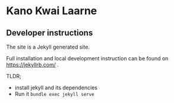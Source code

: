 # Kano Kwai Laarne

## Developer instructions

The site is a Jekyll generated site.

Full installation and local development instruction can be found on https://jekyllrb.com/ .

TLDR;
- install jekyll and its dependencies
- Run it ``bundle exec jekyll serve``